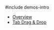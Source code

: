 #include demos-intro

- [Overview](https://js.devexpress.com/Demos/WidgetsGallery/Demo/TabPanel/Overview/)
- [Tab Drag & Drop](https://js.devexpress.com/Demos/WidgetsGallery/Demo/TabPanel/SortableClosableTabs/)
